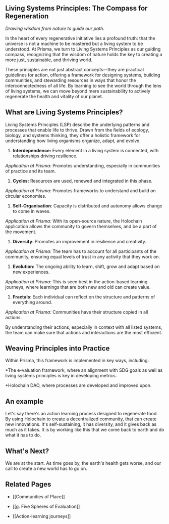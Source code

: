 ## **Living Systems Principles: The Compass for Regeneration**

_Drawing wisdom from nature to guide our path._

In the heart of every regenerative initiative lies a profound truth: that the universe is not a machine to be mastered but a living system to be understood. At Prisma, we turn to Living Systems Principles as our guiding compass, recognizing that the wisdom of nature holds the key to creating a more just, sustainable, and thriving world.

These principles are not just abstract concepts—they are practical guidelines for action, offering a framework for designing systems, building communities, and stewarding resources in ways that honor the interconnectedness of all life. By learning to see the world through the lens of living systems, we can move beyond mere sustainability to actively regenerate the health and vitality of our planet.

## What are Living Systems Principles?

Living Systems Principles (LSP) describe the underlying patterns and processes that enable life to thrive. Drawn from the fields of ecology, biology, and systems thinking, they offer a holistic framework for understanding how living organisms organize, adapt, and evolve.

1. **Interdependence:** Every element in a living system is connected, with relationships driving resilience.
    

_Application at Prisma:_ Promotes understanding, especially in communities of practice and its team.

1. **Cycles:** Resources are used, renewed and integrated in this phase.
    

_Application at Prisma:_ Promotes frameworks to understand and build on circular economies.

1. **Self-Organisation**: Capacity is distributed and autonomy allows change to come in waves.
    

_Application at Prisma:_ With its open-source nature, the Holochain application allows the community to govern themselves, and be a part of the movement.

1. **Diversity**: Promotes an improvement in resilience and creativity.
    

_Application at Prisma:_ The team has to account for all participants of the community, ensuring equal levels of trust in any activity that they work on.

1. **Evolution:** The ongoing ability to learn, shift, grow and adapt based on new experiences.
    

_Application at Prisma:_ This is seen best in the action-based learning journeys, where learnings that are both new and old can create value.  
1. **Fractals**: Each individual can reflect on the structure and patterns of everything around.

_Application at Prisma:_ Communities have their structure copied in all actions.

By understanding their actions, especially in context with all listed systems, the team can make sure that actions and interactions are the most efficient.

## Weaving Principles into Practice

Within Prisma, this framework is implemented in key ways, including:

*The e-valuation framework, where an alignment with SDG goals as well as living systems principles is key in developing metrics.

*Holochain DAO, where processes are developed and improved upon.

## An example

Let's say there's an action learning process designed to regenerate food. By using Holochain to create a decentralized community, that can create new innovations. It's self-sustaining, it has diversity, and it gives back as much as it takes. It is by working like this that we come back to earth and do what it has to do.

## What's Next?

We are at the start. As time goes by, the earth's health gets worse, and our call to create a new world has to go on.

## **Related Pages**

- [[Communities of Place]]
    
- [[g. Five Spheres of Evaluation]]
    
- [[Action-learning journeys]]
    